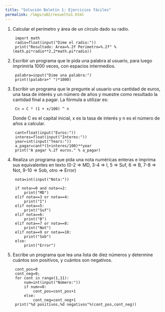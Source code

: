 ```yaml
---
title: "Solución Boletín 1: Ejercicios fáciles"
permalink: /lmgs/u02/resuelto1.html
---
```


1. Calcular el perímetro y área de un círculo dado su radio.

		import math
		radio=float(input("Dime el radio:"))
		print("Resultado: Area=%.2f Perimetro=%.2f" % (math.pi*radio**2,2*math.pi*radio))		

2. Escribir un programa que le pida una palabra al usuario, para luego imprimirla 1000 veces, con espacios intermedios.

		palabra=input("Dime una palabra:")
		print((palabra+" ")*1000)

3. Escribir un programa que le pregunte al usuario una cantidad de euros, una tasa de interés y un número de años y muestre como resultado la cantidad final a pagar. La fórmula a utilizar es:

		Cn = C * (1 + x/100) ^ n

	Donde C es el capital inicial, x es la tasa de interés y n es el número de años a calcular.

		cant=float(input("Euros:"))
		interes=float(input("Interes:"))
		year=int(input("Years:"))
		a_pagar=cant*(1+interes/100)**year
		print("A pagar %.2f euros." % a_pagar)


4. Realiza un programa que pida una nota numéricas enteras e imprima sus equivalentes en texto (0-2 => MD, 3-4 => I, 5 => Suf, 6 => B, 7-8 => Not, 9-10 => Sob, otro => Error)

		nota=int(input("Nota:"))		

		if nota>=0 and nota<=2:
			print("MD")
		elif nota==3 or nota==4:
			print("I")
		elif nota==5:
			print("Suf")
		elif nota==6:
			print("B")
		elif nota==7 or nota==8:
			print("Not")
		elif nota==9 or nota==10:
			print("Sob")
		else:
			print("Error")


5. Escribe un programa que lea una lista de diez números y determine cuántos son positivos, y cuántos son negativos.

		cont_pos=0
		cont_neg=0;
		for cont in range(1,11):
			num=int(input("Número:"))
			if num>=0:
				cont_pos=cont_pos+1
			else:
				cont_neg=cont_neg+1
		print("%d positivos,%d negativos"%(cont_pos,cont_neg))   
